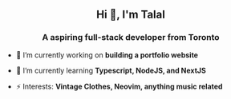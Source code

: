 <h2 align="center">Hi 👋, I'm Talal</h2>
<h3 align="center">A aspiring full-stack developer from Toronto</h3>

- 🔭 I’m currently working on **building a portfolio website**

- 🌱 I’m currently learning **Typescript, NodeJS, and NextJS**

- ⚡ Interests: **Vintage Clothes, Neovim, anything music related**
